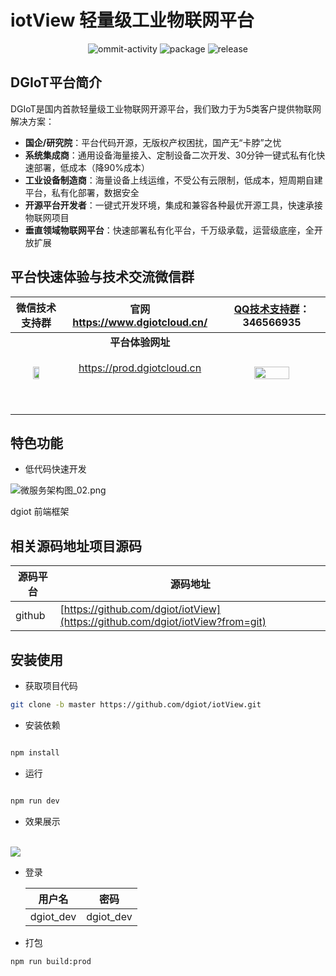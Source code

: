 # iotView 轻量级工业物联网平台
<p align="center">
  <img src="https://img.shields.io/github/commit-activity/m/dgiot/iotView" alt="ommit-activity">
	<img src="https://badgen.net/badge/package/%40dgiot%2FiotView/blue"
	alt="package" maxretrytimes="3" class="m-1 transition-all duration-1000">
  <img src="https://img.shields.io/github/release/dgiot/dgiot-dashboard?color=brightgreen" alt="release">


  
  ## DGIoT平台简介
DGIoT是国内首款轻量级工业物联网开源平台，我们致力于为5类客户提供物联网解决方案：
+ **国企/研究院**：平台代码开源，无版权产权困扰，国产无“卡脖”之忧
+ **系统集成商**：通用设备海量接入、定制设备二次开发、30分钟一键式私有化快速部署，低成本（降90%成本）
+ **工业设备制造商**：海量设备上线运维，不受公有云限制，低成本，短周期自建平台，私有化部署，数据安全
+ **开源平台开发者**：一键式开发环境，集成和兼容各种最优开源工具，快速承接物联网项目
+ **垂直领域物联网平台**：快速部署私有化平台，千万级承载，运营级底座，全开放扩展

## 平台快速体验与技术交流微信群
| 微信技术支持群 |官网 https://www.dgiotcloud.cn/| [QQ技术支持群](https://jq.qq.com/?_wv=1027&k=LipWZvDe)： 346566935   | 
|:---:|:---:|:---:|
|<img src="https://dgiot-web-1306242080.cos.ap-nanjing.myqcloud.com/wechat.png" width = "40%" /> |**平台体验网址**</br><br/>https://prod.dgiotcloud.cn<br/></br><br/></br>|<img src="http://dgiot-1253666439.cos.ap-shanghai-fsi.myqcloud.com/shuwa_tech/zh/QQ%E6%8A%80%E6%9C%AF%E7%BE%A4%E4%BA%8C%E7%BB%B4%E7%A0%81.png" width = "60%" /> |

## 特色功能
+ 低代码快速开发

  
![微服务架构图_02.png](https://dgiot-1253666439.cos.ap-shanghai-fsi.myqcloud.com/shuwa_tech/zh/frontend/web/%E5%BE%AE%E6%9C%8D%E5%8A%A1%E6%9E%B6%E6%9E%84%E5%9B%BE_02.png)

dgiot 前端框架



## 相关源码地址项目源码

| 源码平台 | 源码地址                                                                                      |
| -------- | --------------------------------------------------------------------------------------------- |
| github   | [https://github.com/dgiot/iotView](https://github.com/dgiot/iotView?from=git) |

  
## 安装使用

- 获取项目代码

```bash
git clone -b master https://github.com/dgiot/iotView.git
```

- 安装依赖

```bash

npm install

```

- 运行

```bash

npm run dev

```

- 效果展示
<br/>
<img src="http://dgiot-1253666439.cos.ap-shanghai-fsi.myqcloud.com/shuwa_tech/zh/frontend/dgiottopo/dgiot_lowcode.png" /> 


- 登录

  | 用户名      | 密码        |
  | ----------- | ----------- |
  | dgiot_dev | dgiot_dev |

- 打包

```bash
npm run build:prod
```


